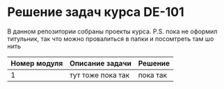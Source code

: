 # Решение задач курса DE-101
В данном репозитории собраны проекты курса. P.S. пока не оформил титульник, так что можно провалиться в папки и посомтреть там шо нить

Номер модуля  | Описание задачи | Решение
------------- |---------------- | ---------------- 
1             | тут тоже пока так | пока так
